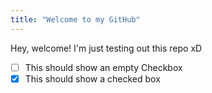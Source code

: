 ```yaml
---
title: "Welcome to my GitHub"
---
```


Hey, welcome!
I'm just testing out this repo xD

- [ ] This should show an empty Checkbox
- [x]  This should show a checked box
